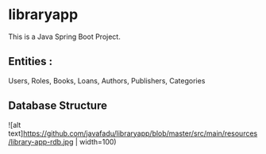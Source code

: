 # libraryapp
This is a Java Spring Boot Project.
## Entities :
Users, Roles, Books, Loans, Authors, Publishers, Categories
## Database Structure
![alt text]https://github.com/javafadu/libraryapp/blob/master/src/main/resources/library-app-rdb.jpg | width=100)
